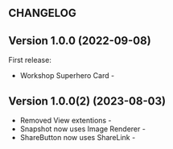 ## CHANGELOG

## Version 1.0.0 (2022-09-08)

First release:

* Workshop Superhero Card - <Comment>

## Version 1.0.0(2) (2023-08-03)

* Removed View extentions - <Comment>
* Snapshot now uses Image Renderer - <Comment>
* ShareButton now uses ShareLink - <Comment>
